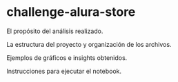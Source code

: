 # challenge-alura-store

El propósito del análisis realizado.

La estructura del proyecto y organización de los archivos.

Ejemplos de gráficos e insights obtenidos.

Instrucciones para ejecutar el notebook.
